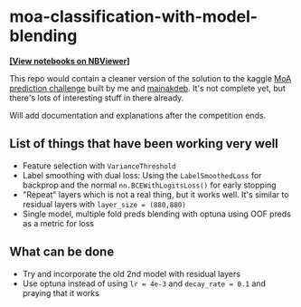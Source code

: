 # moa-classification-with-model-blending

[**[View notebooks on NBViewer]**](https://nbviewer.jupyter.org/github/Mayukhdeb/moa-classification-with-model-blending/tree/main/notebooks/)

This repo would contain a cleaner version of the solution to the kaggle [MoA prediction challenge](https://www.kaggle.com/c/lish-moa/) built by me and [mainakdeb](https://github.com/Mainakdeb). It's not complete yet, but there's lots of interesting stuff in there already. 

Will add documentation and explanations after the competition ends.

## List of things that have been working very well

* Feature selection with `VarianceThreshold`
* Label smoothing with dual loss: Using the `LabelSmoothedLoss` for backprop and the normal `nn.BCEWithLogitsLoss()` for early stopping
* "Repeat" layers which is not a real thing, but it works well. It's similar to residual layers with `layer_size = (880,880)`
* Single model, multiple fold preds blending with optuna using OOF preds as a metric for loss 


## What can be done 
* Try and incorporate the old 2nd model with residual layers 
* Use optuna instead of using `lr = 4e-3` and `decay_rate = 0.1` and praying that it works
